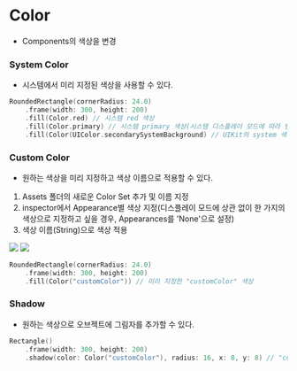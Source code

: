 # Color
- Components의 색상을 변경

### System Color
- 시스템에서 미리 지정된 색상을 사용할 수 있다.
```swift
RoundedRectangle(cornerRadius: 24.0)
    .frame(width: 300, height: 200)
    .fill(Color.red) // 시스템 red 색상
    .fill(Color.primary) // 시스템 primary 색상(시스템 디스플레이 모드에 따라 변경)
    .fill(Color(UIColor.secondarySystemBackground) // UIKit의 system 색상(시스템 디스플레이 모드에 따라 변경)
```

### Custom Color
* 원하는 색상을 미리 지정하고 색상 이름으로 적용할 수 있다.
1. Assets 폴더의 새로운 Color Set 추가 및 이름 지정
2. inspector에서 Appearance별 색상 지정(디스플레이 모드에 상관 없이 한 가지의 색상으로 지정하고 싶을 경우, Appearances를 'None'으로 설정)
3. 색상 이름(String)으로 색상 적용

![](https://velog.velcdn.com/images/snack/post/c4895b51-0a35-4ab7-ba95-f292790af2be/image.png)
![](https://velog.velcdn.com/images/snack/post/e191ba24-6be4-4677-a458-3e3bf69793e2/image.png)
```swift
RoundedRectangle(cornerRadius: 24.0)
    .frame(width: 300, height: 200)
    .fill(Color("customColor")) // 미리 지정한 "customColor" 색상
```

### Shadow
* 원하는 색상으로 오브젝트에 그림자를 추가할 수 있다.
```swift
Rectangle()
    .frame(width: 300, height: 200)
    .shadow(color: Color("customColor"), radius: 16, x: 8, y: 8) // "customColor" 색상의 그림자
```
